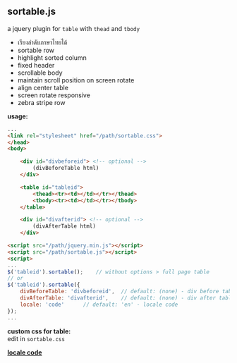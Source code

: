 sortable.js 
---
a jquery plugin for `table` with `thead` and `tbody`  
- เรียงลำดับภาษาไทยได้  
- sortable row
- highlight sorted column
- fixed header
- scrollable body
- maintain scroll position on screen rotate
- align center table
- screen rotate responsive 
- zebra stripe row
  
**usage:**  
```html
...
<link rel="stylesheet" href="/path/sortable.css">
</head>
<body>

	<div id="divbeforeid"> <!-- optional -->
		(divBeforeTable html)
	</div>

	<table id="tableid">
		<thead><tr><td></td></tr></thead>
		<tbody><tr><td></td></tr></tbody>
	</table>

	<div id="divafterid"> <!-- optional -->
		(divAfterTable html)
	</div>

<script src="/path/jquery.min.js"></script>
<script src="/path/sortable.js"></script>
<script>
...
$('tableid').sortable(); 	// without options > full page table
// or
$('tableid').sortable({
	divBeforeTable: 'divbeforeid',	// default: (none) - div before table, enclosed in single div
	divAfterTable: 'divafterid',	// default: (none) - div after table, enclosed in single div
	locale: 'code'		// default: 'en' - locale code
});
...
```
**custom css for table:**  
  edit in `sortable.css`    
  
[**locale code**](https://r12a.github.io/app-subtags/)
